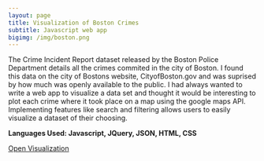 ```yaml
---
layout: page
title: Visualization of Boston Crimes
subtitle: Javascript web app
bigimg: /img/boston.png
---
```

 
 The Crime Incident Report dataset released by the Boston Police Department details all the crimes commited in the city of Boston. I found this data on the city of Bostons website, CityofBoston.gov and was suprised by how much was openly available to the public.
 I had always wanted to write a web app to visualize a data set and thought it would be interesting to plot each crime where it took place on a map using the google maps API. 
 Implementing features like search and filtering allows users to easily visualize a dataset of their choosing. 
 
 **Languages Used: Javascript, JQuery, JSON, HTML, CSS**
 
 <a href="/viz.html">Open Visualization</a>
 
 <img href="/img/maps.png" />